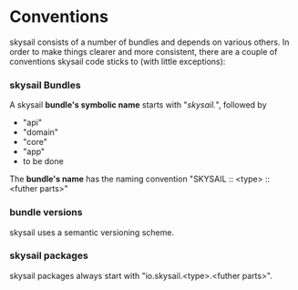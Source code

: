 # Conventions

skysail consists of a number of bundles and depends on various others. In order to make things clearer and more consistent, there are a couple of conventions skysail code sticks to \(with little exceptions\):

### skysail Bundles

A skysail **bundle's symbolic name** starts with "_skysail._", followed by

* "api"
* "domain"
* "core"
* "app"
* to be done

The **bundle's name** has the naming convention "SKYSAIL :: &lt;type&gt; :: &lt;futher parts&gt;"

### bundle versions

skysail uses a semantic versioning scheme.

### skysail packages

skysail packages always start with "io.skysail.&lt;type&gt;.&lt;futher parts&gt;".



